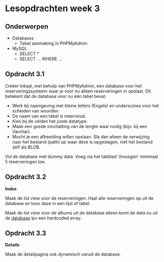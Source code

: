 # Lesopdrachten week 3

## Onderwerpen 
- Databases
    - Tabel aanmaking in PHPMyAdmin 
- MySQL
    - SELECT *
    - SELECT ... WHERE ...

## Opdracht 3.1
Creëer lokaal, met behulp van PHPMyAdmin, een database voor het reserveringssysteem waar je voor nu alleen reserveringen in opslaat. Dit betekent dat de database voor nu één tabel bevat. 
 
- Werk bij naamgeving met kleine letters (Engels) en underscores voor het scheiden van woorden.
- De naam van een tabel is meervoud.
- Kies bij de velden het juiste datatype.
- Maak een goede inschatting van de lengte waar nodig (bijv. bij een Varchar).
- Mocht je een afbeelding willen opslaan. Sla dan alleen de verwijzing naar het bestand (path) op waar deze is opgeslagen, niet het bestand zelf als BLOB.

Vul de database met dummy data. Voeg via het tabblad '_Invoegen_' minimaal 5 reserveringen toe.

## Opdracht 3.2

**Index**

Maak de list view voor de reserveringen. Haal alle reserveringen op uit de database en toon deze in een lijst of tabel. 

Maak de list view voor de albums uit de database alleen komt de data nu uit de [database](https://www.khanacademy.org/computing/computer-programming/sql/sql-basics/pt/querying-the-table) 
ipv een hardcoded array. 

## Opdracht 3.3

**Details**

Maak de detailpagina ook dynamisch vanuit de database.
